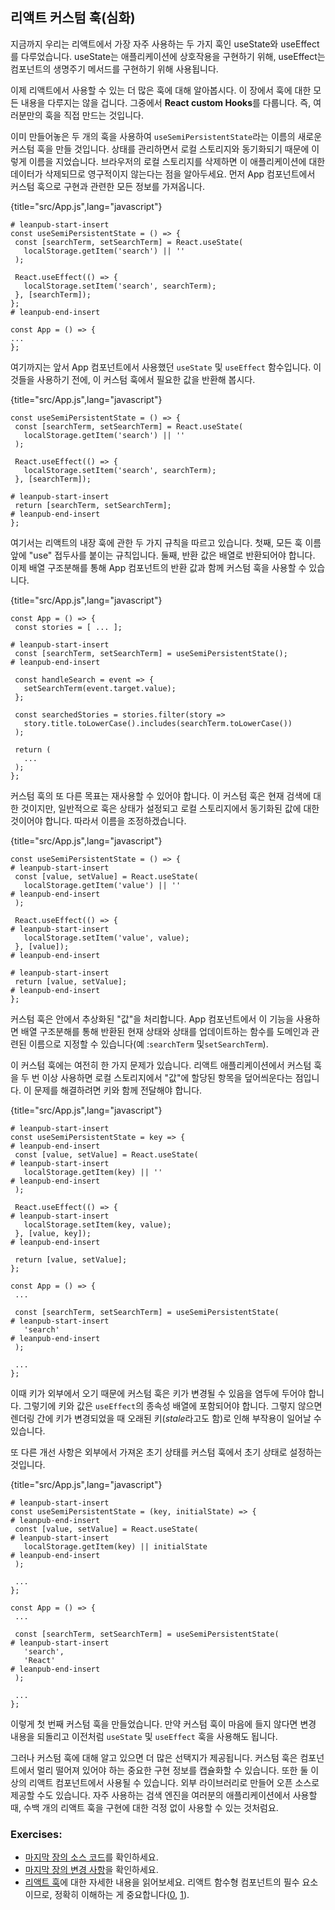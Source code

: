 ## 리액트 커스텀 훅(심화)

지금까지 우리는 리액트에서 가장 자주 사용하는 두 가지 훅인 useState와 useEffect를 다루었습니다. useState는 애플리케이션에 상호작용을 구현하기 위해, useEffect는 컴포넌트의 생명주기 메서드를 구현하기 위해 사용됩니다.

이제 리액트에서 사용할 수 있는 더 많은 훅에 대해 알아봅시다. 이 장에서 훅에 대한 모든 내용을 다루지는 않을 겁니다. 그중에서 **React custom Hooks**를 다룹니다. 즉, 여러분만의 훅을 직접 만드는 것입니다.

이미 만들어놓은 두 개의 훅을 사용하여 `useSemiPersistentState`라는 이름의 새로운 커스텀 훅을 만들 것입니다. 상태를 관리하면서 로컬 스토리지와 동기화되기 때문에 이렇게 이름을 지었습니다. 브라우저의 로컬 스토리지를 삭제하면 이 애플리케이션에 대한 데이터가 삭제되므로 영구적이지 않는다는 점을 알아두세요. 먼저 App 컴포넌트에서 커스텀 훅으로 구현과 관련한 모든 정보를 가져옵니다.

{title="src/App.js",lang="javascript"}

~~~~~~~
# leanpub-start-insert
const useSemiPersistentState = () => {
 const [searchTerm, setSearchTerm] = React.useState(
   localStorage.getItem('search') || ''
 );

 React.useEffect(() => {
   localStorage.setItem('search', searchTerm);
 }, [searchTerm]);
};
# leanpub-end-insert

const App = () => {
...
};
~~~~~~~

여기까지는 앞서 App 컴포넌트에서 사용했던 `useState` 및 `useEffect` 함수입니다. 이것들을 사용하기 전에, 이 커스텀 훅에서 필요한 값을 반환해 봅시다.

{title="src/App.js",lang="javascript"}

~~~~~~~
const useSemiPersistentState = () => {
 const [searchTerm, setSearchTerm] = React.useState(
   localStorage.getItem('search') || ''
 );

 React.useEffect(() => {
   localStorage.setItem('search', searchTerm);
 }, [searchTerm]);

# leanpub-start-insert
 return [searchTerm, setSearchTerm];
# leanpub-end-insert
};
~~~~~~~

여기서는 리액트의 내장 훅에 관한 두 가지 규칙을 따르고 있습니다. 첫째, 모든 훅 이름 앞에 "use" 접두사를 붙이는 규칙입니다. 둘째, 반환 값은 배열로 반환되어야 합니다. 이제 배열 구조분해를 통해 App 컴포넌트의 반환 값과 함께 커스텀 훅을 사용할 수 있습니다.

{title="src/App.js",lang="javascript"}

~~~~~~~
const App = () => {
 const stories = [ ... ];

# leanpub-start-insert
 const [searchTerm, setSearchTerm] = useSemiPersistentState();
# leanpub-end-insert

 const handleSearch = event => {
   setSearchTerm(event.target.value);
 };

 const searchedStories = stories.filter(story =>
   story.title.toLowerCase().includes(searchTerm.toLowerCase())
 );

 return (
   ...
 );
};
~~~~~~~

커스텀 훅의 또 다른 목표는 재사용할 수 있어야 합니다. 이 커스텀 훅은 현재 검색에 대한 것이지만, 일반적으로 훅은 상태가 설정되고 로컬 스토리지에서 동기화된 값에 대한 것이어야 합니다. 따라서 이름을 조정하겠습니다.

{title="src/App.js",lang="javascript"}

~~~~~~~
const useSemiPersistentState = () => {
# leanpub-start-insert
 const [value, setValue] = React.useState(
   localStorage.getItem('value') || ''
# leanpub-end-insert
 );

 React.useEffect(() => {
# leanpub-start-insert
   localStorage.setItem('value', value);
 }, [value]);
# leanpub-end-insert

# leanpub-start-insert
 return [value, setValue];
# leanpub-end-insert
};
~~~~~~~

커스텀 훅은 안에서 추상화된 "값"을 처리합니다. App 컴포넌트에서 이 기능을 사용하면 배열 구조분해를 통해 반환된 현재 상태와 상태를 업데이트하는 함수를 도메인과 관련된 이름으로 지정할 수 있습니다(예 :`searchTerm` 및`setSearchTerm`).

이 커스텀 훅에는 여전히 한 가지 문제가 있습니다. 리액트 애플리케이션에서 커스텀 훅을 두 번 이상 사용하면 로컬 스토리지에서 "값"에 할당된 항목을 덮어씌운다는 점입니다. 이 문제를 해결하려면 키와 함께 전달해야 합니다.

{title="src/App.js",lang="javascript"}

~~~~~~~
# leanpub-start-insert
const useSemiPersistentState = key => {
# leanpub-end-insert
 const [value, setValue] = React.useState(
# leanpub-start-insert
   localStorage.getItem(key) || ''
# leanpub-end-insert
 );

 React.useEffect(() => {
# leanpub-start-insert
   localStorage.setItem(key, value);
 }, [value, key]);
# leanpub-end-insert

 return [value, setValue];
};

const App = () => {
 ...

 const [searchTerm, setSearchTerm] = useSemiPersistentState(
# leanpub-start-insert
   'search'
# leanpub-end-insert
 );

 ...
};
~~~~~~~

이때 키가 외부에서 오기 때문에 커스텀 훅은 키가 변경될 수 있음을 염두에 두어야 합니다. 그렇기에 키와 값은 `useEffect`의 종속성 배열에 포함되어야 합니다. 그렇지 않으면 렌더링 간에 키가 변경되었을 때 오래된 키(*stale*라고도 함)로 인해 부작용이 일어날 수 있습니다.

또 다른 개선 사항은 외부에서 가져온 초기 상태를 커스텀 훅에서 초기 상태로 설정하는 것입니다.

{title="src/App.js",lang="javascript"}

~~~~~~~
# leanpub-start-insert
const useSemiPersistentState = (key, initialState) => {
# leanpub-end-insert
 const [value, setValue] = React.useState(
# leanpub-start-insert
   localStorage.getItem(key) || initialState
# leanpub-end-insert
 );

 ...
};

const App = () => {
 ...

 const [searchTerm, setSearchTerm] = useSemiPersistentState(
# leanpub-start-insert
   'search',
   'React'
# leanpub-end-insert
 );

 ...
};
~~~~~~~

이렇게 첫 번째 커스텀 훅을 만들었습니다. 만약 커스텀 훅이 마음에 들지 않다면 변경 내용을 되돌리고 이전처럼 `useState` 및 `useEffect` 훅을 사용해도 됩니다.

그러나 커스텀 훅에 대해 알고 있으면 더 많은 선택지가 제공됩니다. 커스텀 훅은 컴포넌트에서 멀리 떨어져 있어야 하는 중요한 구현 정보를 캡슐화할 수 있습니다. 또한 둘 이상의 리액트 컴포넌트에서 사용될 수 있습니다. 외부 라이브러리로 만들어 오픈 소스로 제공할 수도 있습니다. 자주 사용하는 검색 엔진을 여러분의 애플리케이션에서 사용할 때, 수백 개의 리액트 훅을 구현에 대한 걱정 없이 사용할 수 있는 것처럼요.

### Exercises:

* [마지막 장의 소스 코드](https://codesandbox.io/s/github/the-road-to-learn-react/hacker-stories/tree/hs/React-Custom-Hooks)를 확인하세요.
 * [마지막 장의 변경 사항](https://github.com/the-road-to-learn-react/hacker-stories/compare/hs/React-Side-Effects...hs/React-Custom-Hooks?expand=1)을 확인하세요.
* [리액트 훅](https://www.robinwieruch.de/react-hooks)에 대한 자세한 내용을 읽어보세요. 리액트 함수형 컴포넌트의 필수 요소이므로, 정확히 이해하는 게 중요합니다([0](https://reactjs.org/docs/hooks-overview.html), [1](https://reactjs.org/docs/hooks-custom.html)).

